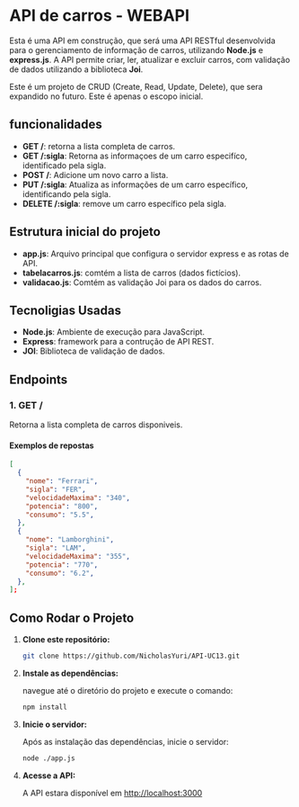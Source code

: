 # API de carros - WEBAPI

Esta é uma API em construção, que será uma API RESTful desenvolvida para o gerenciamento de informação de carros, utilizando
**Node.js** e **express.js**. A API permite criar, ler, atualizar e excluir carros, com validação de dados utilizando
a biblioteca **Joi**.

Este é um projeto de CRUD (Create, Read, Update, Delete), que sera expandido no futuro. Este é apenas o escopo inicial.

## funcionalidades

- **GET /**: retorna a lista completa de carros.
- **GET /:sigla**: Retorna as informaçoes de um carro especifíco, identificado pela sigla.
- **POST /**: Adicione um novo carro a lista.
- **PUT /:sigla**: Atualiza as informações de um carro específico, identificando pela sigla.
- **DELETE /:sigla**: remove um carro específico pela sigla.

## Estrutura inicial do projeto

- **app.js**: Arquivo principal que configura o servidor express e as rotas de API.
- **tabelacarros.js**: comtém a lista de carros (dados fictícios).
- **validacao.js**: Comtém as validação Joi para os dados do carros.

## Tecnoligias Usadas

- **Node.js**: Ambiente de execução para JavaScript.
- **Express**: framework para a contrução de API REST.
- **JOI**: Biblioteca de validação de dados.

## Endpoints

### 1. **GET /**

Retorna a lista completa de carros disponiveis.

#### Exemplos de repostas

```json
[
  {
    "nome": "Ferrari",
    "sigla": "FER",
    "velocidadeMaxima": "340",
    "potencia": "800",
    "consumo": "5.5",
  },
  {
    "nome": "Lamborghini",
    "sigla": "LAM",
    "velocidadeMaxima": "355",
    "potencia": "770",
    "consumo": "6.2",
  },
];
```

## Como Rodar o Projeto

1. **Clone este repositório:**

    ```Bash
    git clone https://github.com/NicholasYuri/API-UC13.git
    ```
2. **Instale as dependências:**

    navegue até o diretório do projeto e execute o comando:

    ```bash
    npm install
    ```

3. **Inicie o servidor:**

    Após as instalação das dependências, inicie o servidor:

    ```bash
    node ./app.js
    ```

4. **Acesse a API:**

    A API estara disponível em [http://localhost:3000](http://localhost:3000)